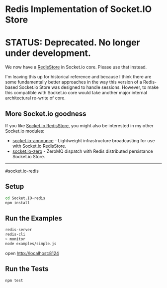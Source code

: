 Redis Implementation of Socket.IO Store
=======================================

# STATUS: Deprecated. No longer under development.

We now have a [RedisStore](https://github.com/LearnBoost/socket.io/blob/master/lib/socket.io.js#L122-128) in Socket.io core. Please use that instead.

I'm leaving this up for historical reference and because I think there are some fundamentally better approaches in the way this version of a Redis-based Socket.io Store was designed to handle sessions. However, to make this compatible with Socket.io core would take another major internal architectural re-write of core.

## More Socket.io goodness

If you like [Socket.io RedisStore](https://github.com/LearnBoost/socket.io/blob/master/lib/stores/redis.js), you might also be interested in my other Socket.io modules:

* [socket.io-announce](https://github.com/dshaw/socket.io-announce) - Lightweight infrastructure broadcasting for use with Socket.io RedisStore.
* [socket.io-zero](https://github.com/dshaw/socket.io-zero) - ZeroMQ dispatch with Redis distributed persistance Socket.io Store. 


--------------------------------

#socket.io-redis

Setup
----------------

```bash
cd Socket.IO-redis
npm install
```

Run the Examples
----------------

```bash
redis-server
redis-cli
> monitor
node examples/simple.js
```

open [http://localhost:8124](http://localhost:8124)

Run the Tests
----------------

```bash
npm test
```
